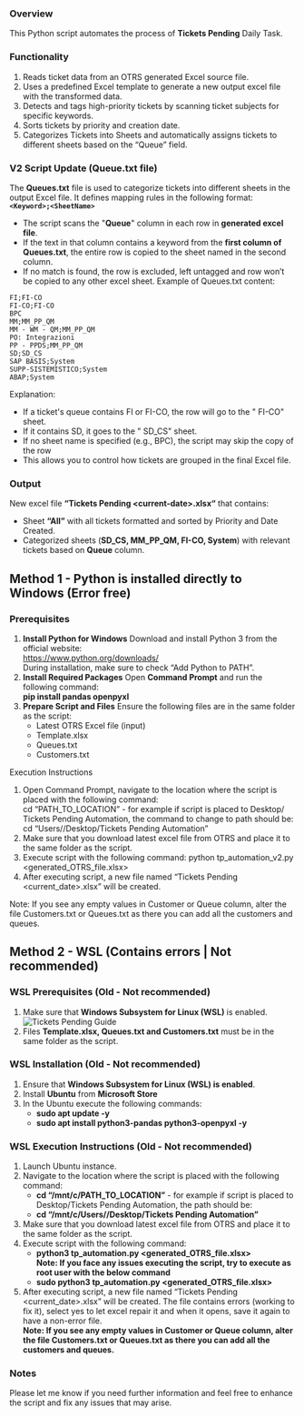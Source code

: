 ### Overview
This Python script automates the process of **Tickets Pending** Daily Task.
### Functionality
1.  Reads ticket data from an OTRS generated Excel source file.
2.  Uses a predefined Excel template to generate a new output excel file with the transformed data.
3.  Detects and tags high-priority tickets by scanning ticket subjects for specific keywords.
4.  Sorts tickets by priority and creation date.
5.  Categorizes Tickets into Sheets and automatically assigns tickets to different sheets based on the “Queue” field.
### V2 Script Update (Queue.txt file)
The **Queues.txt** file is used to categorize tickets into different sheets in the output Excel file. It defines mapping rules in the following format:
**`<Keyword>;<SheetName>`**
+	The script scans the "**Queue**" column in each row in **generated excel file**.
+	If the text in that column contains a keyword from the **first column of Queues.txt**, the entire row is copied to the sheet named in the second column.
+	If no match is found, the row is excluded, left untagged and row won’t be copied to any other excel sheet.
Example of Queues.txt content:
```
FI;FI-CO
FI-CO;FI-CO
BPC
MM;MM_PP_QM
MM - WM - QM;MM_PP_QM
PO: Integrazioni
PP - PPDS;MM_PP_QM
SD;SD_CS
SAP BASIS;System
SUPP-SISTEMISTICO;System
ABAP;System
```
Explanation:
+	If a ticket's queue contains FI or FI-CO, the row will go to the " FI-CO" sheet.
+	If it contains SD, it goes to the " SD_CS" sheet.
+	If no sheet name is specified (e.g., BPC), the script may skip the copy of the row
+	This allows you to control how tickets are grouped in the final Excel file.
### Output
New excel file **“Tickets Pending \<current-date\>.xlsx“** that contains:
-  Sheet **“All”** with all tickets formatted and sorted by Priority and Date Created.
-  Categorized sheets (**SD_CS, MM_PP_QM, FI-CO, System**) with relevant tickets based on **Queue** column.
## Method 1 - Python is installed directly to Windows (Error free)
### Prerequisites
1.  **Install Python for Windows**
Download and install Python 3 from the official website:\
https://www.python.org/downloads/ \
During installation, make sure to check “Add Python to PATH”.
2.	**Install Required Packages**
Open **Command Prompt** and run the following command:\
**pip install pandas openpyxl**
3.	**Prepare Script and Files**
Ensure the following files are in the same folder as the script:
    +	Latest OTRS Excel file (input)
    +	Template.xlsx
    +	Queues.txt
    +	Customers.txt

Execution Instructions
1.	Open Command Prompt, navigate to the location where the script is placed with the following command:\
    cd “PATH_TO_LOCATION” - for example if script is placed to Desktop/ Tickets Pending Automation, the command to change to path should be:\
    cd “Users/<username>/Desktop/Tickets Pending Automation”
2.	Make sure that you download latest excel file from OTRS and place it to the same folder as the script. 
3.	Execute script with the following command:
    python tp_automation_v2.py <generated_OTRS_file.xlsx>
4.	After executing script, a new file named “Tickets Pending <current_date>.xlsx” will be created.

Note: If you see any empty values in Customer or Queue column, alter the file Customers.txt or Queues.txt as there you can add all the customers and queues. 
















## Method 2 - WSL (Contains errors | Not recommended)
### WSL Prerequisites (Old - Not recommended)
1.  Make sure that **Windows Subsystem for Linux (WSL)** is enabled.
![Tickets Pending Guide](https://github.com/user-attachments/assets/efdf29e6-8043-47d3-aa99-29b6e1d3dde9)
2.  Files **Template.xlsx, Queues.txt and Customers.txt** must be in the same folder as the script.
### WSL Installation (Old - Not recommended)
1.  Ensure that **Windows Subsystem for Linux (WSL) is enabled**.
2.  Install **Ubuntu** from **Microsoft Store**
3.  In the Ubuntu execute the following commands:
    -  **sudo apt update -y**
    -  **sudo apt install python3-pandas python3-openpyxl -y**
### WSL Execution Instructions (Old - Not recommended)
1.  Launch Ubuntu instance.
2.  Navigate to the location where the script is placed with the following command:
    +  **cd “/mnt/c/PATH_TO_LOCATION”** - for example if script is placed to Desktop/Tickets Pending Automation, the path should be:
    +  **cd “/mnt/c/Users/<username>/Desktop/Tickets Pending Automation”**
3.  Make sure that you download latest excel file from OTRS and place it to the same folder as the script.
4.  Execute script with the following command:
    +  **python3 tp_automation.py <generated_OTRS_file.xlsx>**\
**Note: If you face any issues executing the script, try to execute as root user with the below command**
    +  **sudo python3 tp_automation.py <generated_OTRS_file.xlsx>**
5.  After executing script, a new file named “Tickets Pending <current_date>.xlsx” will be created. The file contains errors (working to fix it), select yes to let excel repair it and when it opens, save it again to have a non-error file.\
**Note: If you see any empty values in Customer or Queue column, alter the file Customers.txt or Queues.txt as there you can add all the customers and queues.**
### Notes
Please let me know if you need further information and feel free to enhance the script and fix any issues that may arise.
